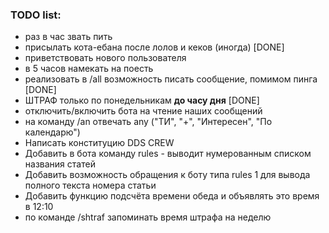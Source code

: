 ### TODO list:
* раз в час звать пить
* присылать кота-ебана после лолов и кеков (иногда) [DONE]
* приветствовать нового пользователя
* в 5 часов намекать на поесть
* реализовать в /all возможность писать сообщение, помимом пинга [DONE] 
* ШТРАФ только по понедельникам **до часу дня** [DONE] 
* отключить/включить бота на чтение наших сообщений
* на команду /an отвечать any ("ТИ", "+", "Интересен", "По календарю")
* Написать конституцию DDS CREW
* Добавить в бота команду rules - выводит нумерованным списком названия статей
* Добавить возможность обращения к боту типа rules 1 для вывода полного текста номера статьи
* Добавить функцию подсчёта времени обеда и объявлять это время в 12:10
* по команде /shtraf <id> <min> запоминать время штрафа на неделю
